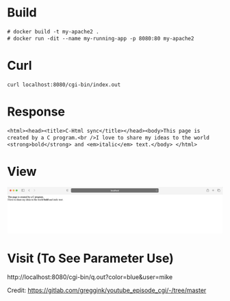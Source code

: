# Build
```
# docker build -t my-apache2 .
# docker run -dit --name my-running-app -p 8080:80 my-apache2
```

# Curl
```
curl localhost:8080/cgi-bin/index.out
```

# Response
```
<html><head><title>C-Html sync</title></head><body>This page is created by a C program.<br />I love to share my ideas to the world <strong>bold</strong> and <em>italic</em> text.</body> </html>
```

# View
![image.png](./image.png)

# Visit (To See Parameter Use)

http://localhost:8080/cgi-bin/q.out?color=blue&user=mike

Credit: https://gitlab.com/greggink/youtube_episode_cgi/-/tree/master

